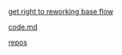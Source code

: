 
[get right to reworking base flow](https://adalove.atlassian.net/browse/ADA-12)

[code.md](https://github.com/CassandraTheatro/CartesianTheater/blob/main/code.md)

[repos](https://github.com/CassandraTheatro/CartesianTheater/blob/main/repos)


